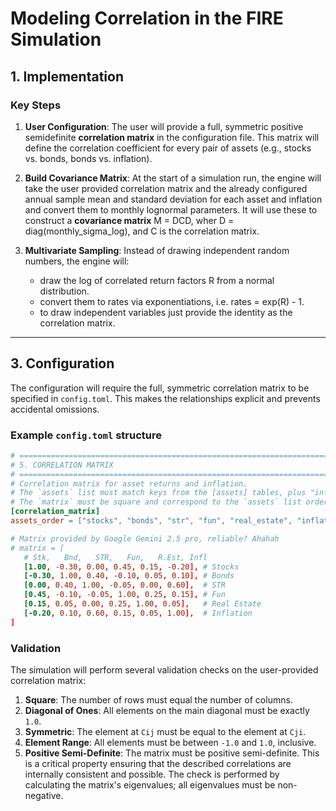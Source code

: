# Modeling Correlation in the FIRE Simulation

## 1. Implementation

### Key Steps

1. **User Configuration**: The user will provide a full, symmetric positive semidefinite
   **correlation matrix** in the configuration file. This matrix will define the
   correlation coefficient for every pair of assets (e.g., stocks vs. bonds, bonds vs. inflation).

2. **Build Covariance Matrix**: At the start of a simulation run, the engine will take the
   user provided correlation matrix and the already configured annual sample mean and standard
   deviation for each asset and inflation and convert them to monthly lognormal parameters.
   It will use these to construct a **covariance matrix** M = DCD, wher D = diag(monthly_sigma_log),
   and C is the correlation matrix.

3. **Multivariate Sampling**: Instead of drawing independent random numbers, the engine will:
   - draw the log of correlated return factors R from a normal distribution.
   - convert them to rates via exponentiations, i.e. rates = exp(R) - 1.
   - to draw independent variables just provide the identity as the correlation matrix.

---

## 3. Configuration

The configuration will require the full, symmetric correlation matrix to be
specified in `config.toml`. This makes the relationships explicit and prevents
accidental omissions.

### Example `config.toml` structure

```toml
# ==============================================================================
# 5. CORRELATION MATRIX
# ==============================================================================
# Correlation matrix for asset returns and inflation.
# The `assets` list must match keys from the [assets] tables, plus "inflation".
# The `matrix` must be square and correspond to the `assets` list order.
[correlation_matrix]
assets_order = ["stocks", "bonds", "str", "fun", "real_estate", "inflation"]

# Matrix provided by Google Gemini 2.5 pro, reliable? Ahahah
# matrix = [
   # Stk,   Bnd,   STR,   Fun,   R.Est, Infl
   [1.00, -0.30, 0.00, 0.45, 0.15, -0.20], # Stocks
   [-0.30, 1.00, 0.40, -0.10, 0.05, 0.10], # Bonds
   [0.00, 0.40, 1.00, -0.05, 0.00, 0.60],  # STR
   [0.45, -0.10, -0.05, 1.00, 0.25, 0.15], # Fun
   [0.15, 0.05, 0.00, 0.25, 1.00, 0.05],   # Real Estate
   [-0.20, 0.10, 0.60, 0.15, 0.05, 1.00],  # Inflation
]
```

### Validation

The simulation will perform several validation checks on the user-provided correlation matrix:

1. **Square**: The number of rows must equal the number of columns.
2. **Diagonal of Ones**: All elements on the main diagonal must be exactly `1.0`.
3. **Symmetric**: The element at `Cij` must be equal to the element at `Cji`.
4. **Element Range**: All elements must be between `-1.0` and `1.0`, inclusive.
5. **Positive Semi-Definite**: The matrix must be positive semi-definite. This is a critical
   property ensuring that the described correlations are internally consistent and possible. The
   check is performed by calculating the matrix's eigenvalues; all eigenvalues must be non-negative.
